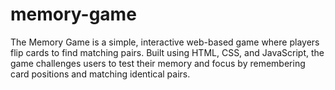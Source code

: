 # memory-game
The Memory Game is a simple, interactive web-based game where players flip cards to find matching pairs. Built using HTML, CSS, and JavaScript, the game challenges users to test their memory and focus by remembering card positions and matching identical pairs.
